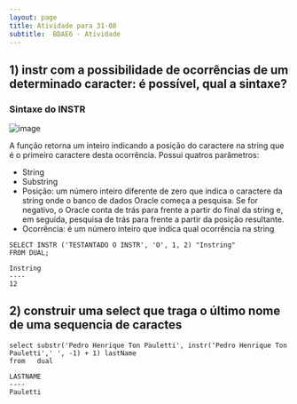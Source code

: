 ```yaml
---
layout: page
title: Atividade para 31-08
subtitle:  BDAE6 - Atividade
---
```


## 1) instr com a possibilidade de ocorrências de um determinado caracter: é possível, qual a sintaxe?

### Sintaxe do INSTR
![image](https://user-images.githubusercontent.com/57163905/131401843-a6a64027-0cf4-4b85-9b26-74faddfdac8d.png)

A função retorna um inteiro indicando a posição do caractere na string que é o primeiro caractere desta ocorrência. Possui quatros parâmetros:
- String
- Substring
- Posição:  um número inteiro diferente de zero que indica o caractere da string onde o banco de dados Oracle começa a pesquisa. Se for negativo, o Oracle conta de trás para frente a partir do final da string e, em seguida, pesquisa de trás para frente a partir da posição resultante.
- Ocorrência: é um número inteiro que indica qual ocorrência na string

```
SELECT INSTR ('TESTANTADO O INSTR', 'O', 1, 2) "Instring" 
FROM DUAL; 

Instring
----
12

```

## 2) construir uma select que traga o último nome de uma sequencia de caractes

```
select substr('Pedro Henrique Ton Pauletti', instr('Pedro Henrique Ton Pauletti',' ', -1) + 1) lastName
from   dual

LASTNAME
----
Pauletti

```
